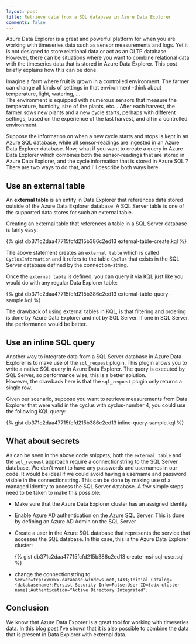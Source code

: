 ```yaml
---
layout: post
title: Retrieve data from a SQL database in Azure Data Explorer
comments: false
---
```


Azure Data Explorer is a great and powerful platform for when you are working with timeseries data such as sensor measurements and logs.  Yet it is not designed to store relational data or act as an OLTP database.
However, there can be situations where you want to combine relational data with the timeseries data that is stored in Azure Data Explorer.  This post briefly explains how this can be done.

Imagine a farm where fruit is grown in a controlled environment.  The farmer can change all kinds of settings in that environment -think about temperature, light, watering, ...  
The environment is equipped with numerous sensors that measure the temperature, humidity, size of the plants, etc...
After each harvest, the farmer sows new plants and a new cycle starts, perhaps with different settings, based on the experience of the last harvest,  and all in a controlled environment.

Suppose the information on when a new cycle starts and stops is kept in an Azure SQL database, while all sensor-readings are ingested in an Azure Data Explorer database.  Now, what if you want to create a query in Azure Data Explorer which combines both the sensor-readings that are stored in Azure Data Explorer, and the cycle information that is stored in Azure SQL ?  There are two ways to do that, and I'll describe both ways here.

## Use an external table

An **external table** is an entity in Data Explorer that references data stored outside of the Azure Data Explorer database.  A SQL Server table is one of the supported data stores for such an external table.

Creating an external table that references a table in a SQL Server database is fairly easy:

{% gist db371c2daa47715fcfd215b386c2ed13 external-table-create.kql %}

The above statement creates an `external table` which is called `CyclusInformation` and it refers to the table `Cyclus` that exists in the SQL Server database defined by the connection-string.

Once the `external table` is defined, you can query it via KQL just like you would do with any regular Data Explorer table:

{% gist db371c2daa47715fcfd215b386c2ed13 external-table-query-sample.kql %}

The drawback of using external tables in KQL, is that filtering and ordering is done by Azure Data Explorer and not by SQL Server.  If one in SQL Server, the performance would be better.

## Use an inline SQL query

Another way to integrate data from a SQL Server database in Azure Data Explorer is to make use of the `sql_request` plugin.  This plugin allows you to write a native SQL query in Azure Data Explorer.  The query is executed by SQL Server, so performance wise, this is a better solution.  
However, the drawback here is that the `sql_request` plugin only returns a single row.

Given our scenario, suppose you want to retrieve measurements from Data Explorer that were valid in the cyclus with cyclus-number 4, you could use the following KQL query:

{% gist db371c2daa47715fcfd215b386c2ed13 inline-query-sample.kql %}

## What about secrets

As can be seen in the above code snippets, both the `external table` and the `sql_request` approach require a connectionstring to the SQL Server database.  We don't want to have any passwords and usernames in our code.  It would be ideal if we could avoid having a username and password visible in the connectionstring.  This can be done by making use of a managed identity to access the SQL Server database.  A few simple steps need to be taken to make this possible:

- Make sure that the Azure Data Explorer cluster has an assigned identity
- Enable Azure AD authentication on the Azure SQL Server.  This is done by defining an Azure AD Admin on the SQL Server
- Create a user in the Azure SQL database that represents the service that accesses the SQL database.  In this case, this is the Azure Data Explorer cluster:

  {% gist db371c2daa47715fcfd215b386c2ed13 create-msi-sql-user.sql %}

- change the connectionstring to `Server=tcp:xxxxxx.database.windows.net,1433;Initial Catalog={databasename};Persist Security Info=False;User ID={adx-cluster-name};Authentication="Active Directory Integrated";`

## Conclusion

We know that Azure Data Exporer is a great tool for working with timeseries data.  In this blog post I've shown that it is also possible to combine the data that is present in Data Explorer with external data.
